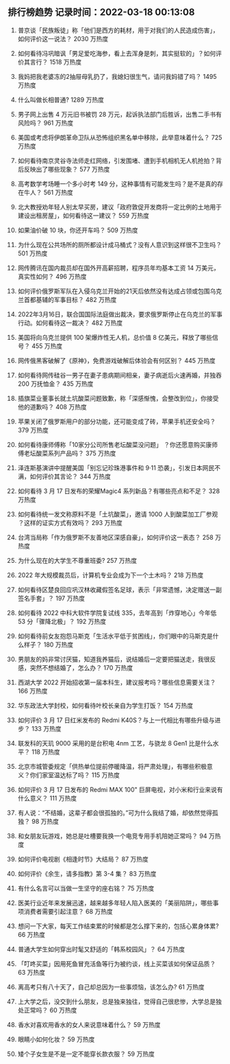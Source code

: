 
## 排行榜趋势 记录时间：2022-03-18 00:13:08
  
  1. 普京谈「民族叛徒」称「他们是西方的耗材，用于对我们的人民造成伤害」，如何评价这一说法？ 2030 万热度
    
  2. 如何看待冯巩暗讽「男足爱吃海参，看上去浑身是刺，其实挺软的」？如何评价其言行？ 1518 万热度
    
  3. 我妈把我老婆冻的2抽屉母乳扔了，我媳妇很生气，请问我妈错了吗？ 1495 万热度
    
  4. 什么叫做长相普通? 1289 万热度
    
  5. 男子网上出售 4 万元旧书被罚 28 万元，起诉执法部门后胜诉，出售二手书有风险吗？ 961 万热度
    
  6. 美国或考虑将伊朗革命卫队从恐怖组织黑名单中移除，此举意味着什么？ 725 万热度
    
  7. 如何看待南京灵谷寺法师走红网络，引发围堵、遭到手机相机无人机抢拍？背后反映出了哪些现象？ 577 万热度
    
  8. 高考数学考场睡一个多小时考 149 分，这种事情有可能发生吗？是不是真的存在牛人？ 561 万热度
    
  9. 北大教授劝年轻人别太早买房，建议「政府敦促开发商将一定比例的土地用于建设出租房屋」，如何看待这一建议？ 559 万热度
    
  10. 如果油价破 10 块，你还开车吗？ 509 万热度
    
  11. 为什么现在公共场所的厕所都设计成马桶式？没有人意识到这样很不卫生吗？ 501 万热度
    
  12. 网传腾讯在国内裁员却在国外开高薪招聘，程序员年均基本工资 14 万美元，真实性如何？ 496 万热度
    
  13. 如何评价俄罗斯军队在入侵乌克兰开始的21天后依然没有达成占领或包围乌克兰首都基辅的军事目标？ 482 万热度
    
  14. 2022年3月16日，联合国国际法庭做出裁决，要求俄罗斯停止在乌克兰的军事行动。如何看待这一裁决？ 482 万热度
    
  15. 美国将向乌克兰提供 100 架爆炸性无人机，总价值 8 亿美元，释放了哪些信号？ 455 万热度
    
  16. 网传俄黑客破解了《原神》，免费游戏破解后体验会有何区别？ 445 万热度
    
  17. 如何看待网传硅谷一男子在妻子患病期间相亲，妻子病逝后火速再婚，并独吞 200 万抚恤金？ 435 万热度
    
  18. 插旗菜业董事长就土坑酸菜问题致歉，称「深感惭愧，会整改到位」，你接受他的道歉吗？ 408 万热度
    
  19. 苹果关闭了俄罗斯用户的部分功能，还可能变成了砖，苹果手机还安全吗？ 379 万热度
    
  20. 如何看待康师傅称「10家分公司所售老坛酸菜没问题」 ？你还愿意购买康师傅老坛酸菜系列产品吗？ 375 万热度
    
  21. 泽连斯基演讲中提醒美国「别忘记珍珠港事件和 9·11 恐袭」，引发日本网民不满，如何评价其言论？ 344 万热度
    
  22. 如何看待 3 月 17 日发布的荣耀Magic4 系列新品？有哪些亮点和不足？ 328 万热度
    
  23. 如何看待统一发文称原料不是「土坑酸菜」，邀请 1000 人到酸菜加工厂参观 ？这样的证实方式有效吗？ 293 万热度
    
  24. 台湾当局称「作为俄罗斯不友善地区深感自豪」，如何评价这一表态？ 258 万热度
    
  25. 为什么现在的大学生不尊重班委? 257 万热度
    
  26. 2022 年大规模裁员后，计算机专业会成为下一个土木吗？ 218 万热度
    
  27. 如何看待区楚良回应巩汉林收藏假签名足球，表示「非常遗憾，决定赠送一副签名手套」？ 197 万热度
    
  28. 如何看待 2022 中科大软件学院复试线 335，去年高到「炸穿地心」今年低 53 分「骤降北极」？ 192 万热度
    
  29. 如何看待前女友抱怨马斯克「生活水平低于贫困线」，你们眼中的马斯克是什么样子？ 180 万热度
    
  30. 男朋友的妈非常讨厌猫，知道我养猫后，说结婚后一定要把猫送走，我很反感，突然不想结婚了，怎么办？ 170 万热度
    
  31. 西湖大学 2022 开始招收第一届本科生，建议报考吗？哪些信息需要关注？ 166 万热度
    
  32. 华东政法大学封校，如何看待叶校长亲自为学生打饭？ 154 万热度
    
  33. 如何评价 3 月 17 日红米发布的 Redmi K40S？与上一代相比有哪些升级与进步？ 133 万热度
    
  34. 联发科的天玑 9000 采用的是台积电 4nm 工艺，与骁龙 8 Gen1 比是什么水平？ 118 万热度
    
  35. 北京市城管委规定「供热单位提前停暖降温，将严肃处理」，有哪些积极意义？你们家室温达标了吗？ 115 万热度
    
  36. 如何评价 3 月 17 日发布的 Redmi MAX 100" 巨屏电视，对小米和行业来说有什么意义？ 111 万热度
    
  37. 有人说：“不结婚，这辈子都会很孤独的。”可为什么我结了婚，却依然觉得孤独？ 98 万热度
    
  38. 和女朋友玩游戏，她总是吐槽要我换一个电竞专用手机陪她正常吗？ 94 万热度
    
  39. 如何评价电视剧《相逢时节》大结局？ 87 万热度
    
  40. 如何评价《余生，请多指教》第 3-4 集？ 83 万热度
    
  41. 有什么名言可以当做一生坚守的座右铭？ 75 万热度
    
  42. 医美行业近年来发展迅速，越来越多年轻人陷入医美的「美丽陷阱」，哪些事项消费者需要引起注意？ 68 万热度
    
  43. 想问一下大家，每天工作结束累的时候都是怎么撑下来的，包括心累身体累? 66 万热度
    
  44. 普通大学生如何穿出时髦又舒适的「韩系校园风」？ 64 万热度
    
  45. 「叮咚买菜」因用死鱼冒充活鱼等行为被约谈，线上买菜该如何保证品质？ 63 万热度
    
  46. 离高考只有八十天了，自己却总因为一些事烦恼，该怎么办? 61 万热度
    
  47. 上大学之后，没交到什么朋友，总是独来独往，觉得自己很悲惨，大学总是独处正常吗？ 60 万热度
    
  48. 香水对喜欢用香水的女人来说意味着什么？ 59 万热度
    
  49. 眼睛小如何化妆？ 59 万热度
    
  50. 矮个子女生是不是一定不能穿长款衣服？ 59 万热度
    